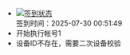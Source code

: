 - [![签到状态](https://github.com/womade/Cloud189-Actions/actions/workflows/main.yml/badge.svg?branch=main)](https://github.com/womade/Cloud189-Actions/actions/workflows/main.yml) <br> 签到时间：2025-07-30 00:51:49
- 开始执行帐号1
- 设备ID不存在，需要二次设备校验
